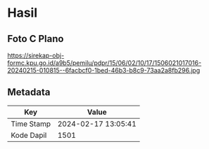 # Hasil

## Foto C Plano

https://sirekap-obj-formc.kpu.go.id/a9b5/pemilu/pdpr/15/06/02/10/17/1506021017016-20240215-010815--6facbcf0-1bed-46b3-b8c9-73aa2a8fb296.jpg


## Metadata

| Key        | Value               |
| ---------- | ------------------- |
| Time Stamp | 2024-02-17 13:05:41 |
| Kode Dapil | 1501                |



